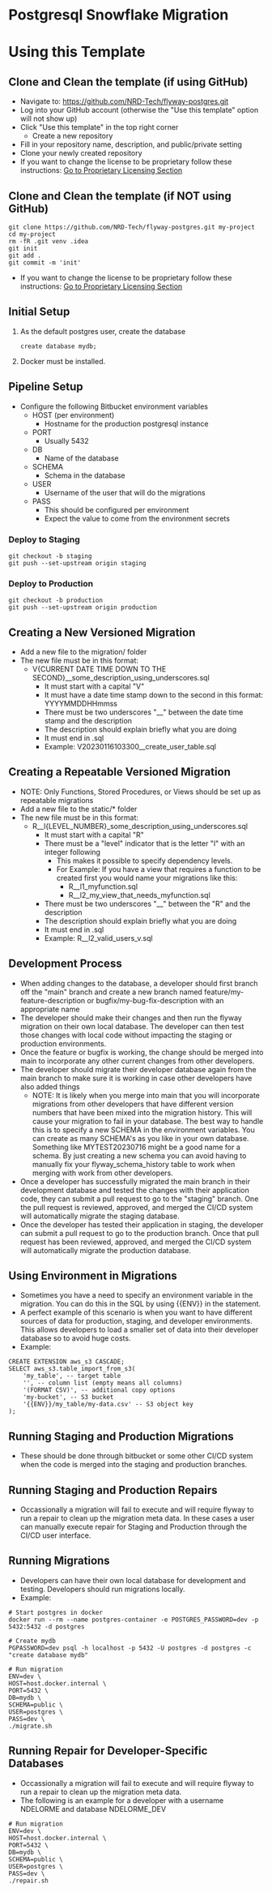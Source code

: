 # Postgresql Snowflake Migration

# Using this Template

## Clone and Clean the template (if using GitHub)
* Navigate to: https://github.com/NRD-Tech/flyway-postgres.git
* Log into your GitHub account (otherwise the "Use this template" option will not show up)
* Click "Use this template" in the top right corner
  * Create a new repository
* Fill in your repository name, description, and public/private setting
* Clone your newly created repository
* If you want to change the license to be proprietary follow these instructions: [Go to Proprietary Licensing Section](#how-to-use-this-template-for-a-proprietary-project)

## Clone and Clean the template (if NOT using GitHub)
```
git clone https://github.com/NRD-Tech/flyway-postgres.git my-project
cd my-project
rm -fR .git venv .idea
git init
git add .
git commit -m 'init'
```
* If you want to change the license to be proprietary follow these instructions: [Go to Proprietary Licensing Section](#how-to-use-this-template-for-a-proprietary-project)

## Initial Setup
1. As the default postgres user, create the database
	```
	create database mydb;
	```
2. Docker must be installed.

## Pipeline Setup
* Configure the following Bitbucket environment variables
  * HOST (per environment)
	* Hostname for the production postgresql instance
  * PORT
  	* Usually 5432
  * DB
	* Name of the database
  * SCHEMA
    * Schema in the database
  * USER
  	* Username of the user that will do the migrations
  * PASS
	* This should be configured per environment
	* Expect the value to come from the environment secrets

### Deploy to Staging
```
git checkout -b staging
git push --set-upstream origin staging
```

### Deploy to Production
```
git checkout -b production
git push --set-upstream origin production
```

## Creating a New Versioned Migration
* Add a new file to the migration/ folder
* The new file must be in this format:
	* V{CURRENT DATE TIME DOWN TO THE SECOND}__some_description_using_underscores.sql
		* It must start with a capital "V"
		* It must have a date time stamp down to the second in this format: YYYYMMDDHHmmss
		* There must be two underscores "__" between the date time stamp and the description
		* The description should explain briefly what you are doing
		* It must end in .sql
		* Example: V20230116103300__create_user_table.sql

## Creating a Repeatable Versioned Migration
* NOTE: Only Functions, Stored Procedures, or Views should be set up as repeatable migrations
* Add a new file to the static/* folder
* The new file must be in this format:
	* R__l{LEVEL_NUMBER}_some_description_using_underscores.sql
		* It must start with a capital "R"
		* There must be a "level" indicator that is the letter "l" with an integer following
		  * This makes it possible to specify dependency levels.
		  * For Example: If you have a view that requires a function to be created first you would name your migrations like this:
		    * R__l1_myfunction.sql
			* R__l2_my_view_that_needs_myfunction.sql
		* There must be two underscores "__" between the "R" and the description
		* The description should explain briefly what you are doing
		* It must end in .sql
		* Example: R__l2_valid_users_v.sql

## Development Process
* When adding changes to the database, a developer should first branch off the "main" branch and create a new branch named feature/my-feature-description or bugfix/my-bug-fix-description with an appropriate name
* The developer should make their changes and then run the flyway migration on their own local database.  The developer can then test those changes with local code without impacting the staging or production environments.
* Once the feature or bugfix is working, the change should be merged into main to incorporate any other current changes from other developers.
* The developer should migrate their developer database again from the main branch to make sure it is working in case other developers have also added things
    * NOTE: It is likely when you merge into main that you will incorporate migrations from other developers that have different version numbers that have been mixed into the migration history.  This will cause your migration to fail in your database.  The best way to handle this is to specify a new SCHEMA in the environment variables.  You can create as many SCHEMA's as you like in your own database.  Something like MYTEST20230716 might be a good name for a schema.  By just creating a new schema you can avoid having to manually fix your flyway_schema_history table to work when merging with work from other developers.
* Once a developer has successfully migrated the main branch in their development database and tested the changes with their application code, they can submit a pull request to go to the "staging" branch.  One the pull request is reviewed, approved, and merged the CI/CD system will automatically migrate the staging database.
* Once the developer has tested their application in staging, the developer can submit a pull request to go to the production branch.  Once that pull request has been reviewed, approved, and merged the CI/CD system will automatically migrate the production database.

## Using Environment in Migrations
* Sometimes you have a need to specify an environment variable in the migration.  You can do this in the SQL by using {{ENV}} in the statement.
* A perfect example of this scenario is when you want to have different sources of data for production, staging, and developer environments.  This allows developers to load a smaller set of data into their developer database so to avoid huge costs.
* Example:
```
CREATE EXTENSION aws_s3 CASCADE;
SELECT aws_s3.table_import_from_s3(
	'my_table', -- target table
	'', -- column list (empty means all columns)
	'(FORMAT CSV)', -- additional copy options
	'my-bucket', -- S3 bucket
	'{{ENV}}/my_table/my-data.csv' -- S3 object key
);
```

## Running Staging and Production Migrations
* These should be done through bitbucket or some other CI/CD system when the code is merged into the staging and production branches.

## Running Staging and Production Repairs
* Occassionally a migration will fail to execute and will require flyway to run a repair to clean up the migration meta data.  In these cases a user can manually execute repair for Staging and Production through the CI/CD user interface.

## Running Migrations
* Developers can have their own local database for development and testing.  Developers should run migrations locally.
* Example:
```
# Start postgres in docker
docker run --rm --name postgres-container -e POSTGRES_PASSWORD=dev -p 5432:5432 -d postgres

# Create mydb
PGPASSWORD=dev psql -h localhost -p 5432 -U postgres -d postgres -c "create database mydb"

# Run migration
ENV=dev \
HOST=host.docker.internal \
PORT=5432 \
DB=mydb \
SCHEMA=public \
USER=postgres \
PASS=dev \
./migrate.sh
```

## Running Repair for Developer-Specific Databases
* Occassionally a migration will fail to execute and will require flyway to run a repair to clean up the migration meta data.
* The following is an example for a developer with a username NDELORME and database NDELORME_DEV
```
# Run migration
ENV=dev \
HOST=host.docker.internal \
PORT=5432 \
DB=mydb \
SCHEMA=public \
USER=postgres \
PASS=dev \
./repair.sh
```
